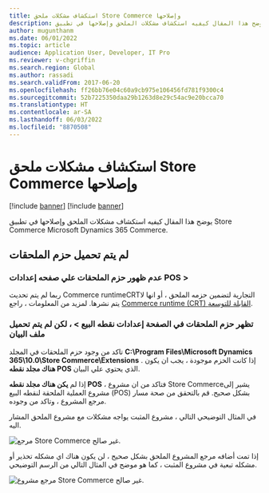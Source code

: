 ```yaml
---
title: استكشاف مشكلات ملحق Store Commerce وإصلاحها
description: يوضح هذا المقال كيفيه استكشاف مشكلات الملحق وإصلاحها في تطبيق Store Commerce Microsoft Dynamics 365 Commerce.
author: mugunthanm
ms.date: 06/01/2022
ms.topic: article
audience: Application User, Developer, IT Pro
ms.reviewer: v-chgriffin
ms.search.region: Global
ms.author: rassadi
ms.search.validFrom: 2017-06-20
ms.openlocfilehash: ff26bb76e04c60a9cb975e106456fd781f9300c4
ms.sourcegitcommit: 52b7225350daa29b1263d8e29c54ac9e20bcca70
ms.translationtype: HT
ms.contentlocale: ar-SA
ms.lasthandoff: 06/03/2022
ms.locfileid: "8870508"
---
```

# <a name="troubleshoot-store-commerce-extension-issues"></a>استكشاف مشكلات ملحق Store Commerce وإصلاحها

[!include [banner](../includes/banner.md)]
[!include [banner](../includes/preview-banner.md)]

يوضح هذا المقال كيفيه استكشاف مشكلات الملحق وإصلاحها في تطبيق Store Commerce Microsoft Dynamics 365 Commerce.

## <a name="extensions-packages-arent-loaded"></a>لم يتم تحميل حزم الملحقات

### <a name="extensions-packages-dont-appear-on-the-pos--settings-page"></a>عدم ظهور حزم الملحقات علي صفحه إعدادات POS \>

ربما لم يتم تحديث Commerce runtimeCRTالتجارية لتضمين حزمه الملحق ، أو انها لا يتم نشرها. لمزيد من المعلومات ، راجع [Commerce runtime (CRT) القابلة للتوسعة](../dev-itpro/commerce-runtime-extensibility-trigger.md).

### <a name="extensions-packages-appear-on-the-pos--settings-page-but-the-manifest-isnt-loaded"></a>تظهر حزم الملحقات في الصفحة إعدادات نقطه البيع \> ، لكن لم يتم تحميل ملف البيان

تاكد من وجود حزم الملحقات في المجلد **C:\\Program Files\\Microsoft Dynamics 365\\10.0\\Store Commerce\\Extensions** . إذا كانت الحزم موجودة ، يجب ان يكون **هناك مجلد نقطه POS** الذي يحتوي علي البيان.

إذا لم **يكن هناك مجلد نقطه POS** ، فتاكد من ان مشروع Store Commerceيشير إلى مشروع العملية الملحقة لنقطه البيع (POS) بشكل صحيح. قم بالتحقق من صحة مسار مرجع المشروع ، وتاكد من وجوده. 

في المثال التوضيحي التالي ، مشروع المثبت يواجه مشكلات مع مشروع الملحق المشار اليه.

![مرجع Store Commerce غير صالح.](media/ReferenceNotValid.png)

إذا تمت أضافه مرجع المشروع الملحق بشكل صحيح ، لن يكون هناك اي مشكله تحذير أو مشكله تبعية في مشروع المثبت ، كما هو موضح في المثال التالي من الرسم التوضيحي.

![مرجع مشروع Store Commerce غير صالح.](media/ReferenceValid.png)
